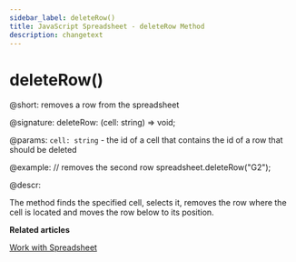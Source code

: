 ```yaml
---
sidebar_label: deleteRow()
title: JavaScript Spreadsheet - deleteRow Method
description: changetext
---
```


# deleteRow()

@short: removes a row from the spreadsheet

@signature: deleteRow: (cell: string) => void;

@params:
`cell: string` - the id of a cell that contains the id of a row that should be deleted

@example:
// removes the second row
spreadsheet.deleteRow("G2");

@descr:

The method finds the specified cell, selects it, removes the row where the cell is located and moves the row below to its position.

**Related articles**

[Work with Spreadsheet](working_with_ssheet.md#addingremoving-rows-and-columns)
